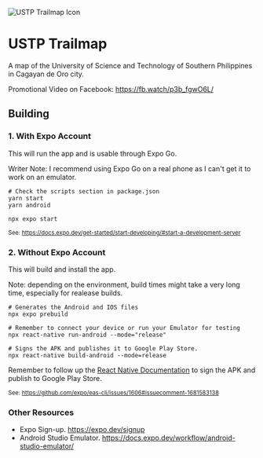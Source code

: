 ![USTP Trailmap Icon](assets/image/icon.png)

# USTP Trailmap

A map of the University of Science and Technology of Southern Philippines in Cagayan de Oro city.

Promotional Video on Facebook: https://fb.watch/p3b_fgwO6L/

## Building

### 1. With Expo Account

This will run the app and is usable through Expo Go.

Writer Note: I recommend using Expo Go on a real phone as I can't get it to work on an emulator.

```
# Check the scripts section in package.json
yarn start
yarn android

npx expo start
```

<sub>See: https://docs.expo.dev/get-started/start-developing/#start-a-development-server
</sub>

### 2. Without Expo Account

This will build and install the app.

Note: depending on the environment, build times might take a very long time, especially for realease builds.

```
# Generates the Android and IOS files
npx expo prebuild

# Remember to connect your device or run your Emulator for testing
npx react-native run-android --mode="release"

# Signs the APK and publishes it to Google Play Store.
npx react-native build-android --mode=release
```

Remember to follow up the [React Native Documentation](https://reactnative.dev/docs/signed-apk-android) to sign the APK and publish to Google Play Store.

<sub>See: https://github.com/expo/eas-cli/issues/1606#issuecomment-1681583138</sub>

### Other Resources

* Expo Sign-up. https://expo.dev/signup
* Android Studio Emulator. https://docs.expo.dev/workflow/android-studio-emulator/
